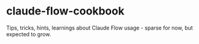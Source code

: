 # claude-flow-cookbook
Tips, tricks, hints, learnings about Claude Flow usage - sparse for now, but expected to grow.

